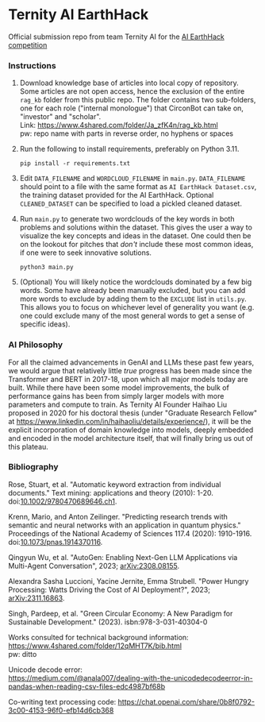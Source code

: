 # Ternity AI EarthHack
Official submission repo from team Ternity AI for the [AI EarthHack competition](genaicompetition.com)

### Instructions

1. Download knowledge base of articles into local copy of repository.
   Some articles are not open access, hence the exclusion of the entire `rag_kb` folder from this public repo. The folder contains two sub-folders, one for each role ("internal monologue") that CirconBot can take on, "investor" and "scholar".<br/>
   Link: https://www.4shared.com/folder/Ja_zfK4n/rag_kb.html<br/>
   pw: repo name with parts in reverse order, no hyphens or spaces

3. Run the following to install requirements, preferably on Python 3.11.

   ``` pip install -r requirements.txt ```

4. Edit `DATA_FILENAME` and `WORDCLOUD_FILENAME` in `main.py`. `DATA_FILENAME` should point to a file with the same format as `AI EarthHack Dataset.csv`, the training dataset provided for the AI EarthHack. Optional `CLEANED_DATASET` can be specified to load a pickled cleaned dataset.

5. Run `main.py` to generate two wordclouds of the key words in both problems and solutions within the dataset. This gives the user a way to visualize the key concepts and ideas in the dataset. One could then be on the lookout for pitches that _don't_ include these most common ideas, if one were to seek innovative solutions.

   ``` python3 main.py ```

6. (Optional) You will likely notice the wordclouds dominated by a few big words. Some have already been manually excluded, but you can add more words to exclude by adding them to the `EXCLUDE` list in `utils.py`. This allows you to focus on whichever level of generality you want (e.g. one could exclude many of the most general words to get a sense of specific ideas).

### AI Philosophy
For all the claimed advancements in GenAI and LLMs these past few years, we would argue that relatively little _true_ progress has been made since the Transformer and BERT in 2017-18, upon which all major models today are built. While there have been some model improvements, the bulk of performance gains has been from simply larger models with more parameters and compute to train. As Ternity AI Founder Haihao Liu proposed in 2020 for his doctoral thesis (under "Graduate Research Fellow" at https://www.linkedin.com/in/haihaoliu/details/experience/), it will be the explicit incorporation of domain knowledge into models, deeply embedded and encoded in the model architecture itself, that will finally bring us out of this plateau.

### Bibliography

Rose, Stuart, et al. "Automatic keyword extraction from individual documents." Text mining: applications and theory (2010): 1-20. doi:[10.1002/9780470689646.ch1](https://doi.org/10.1002/9780470689646.ch1).

Krenn, Mario, and Anton Zeilinger. "Predicting research trends with semantic and neural networks with an application in quantum physics." Proceedings of the National Academy of Sciences 117.4 (2020): 1910-1916. doi:[10.1073/pnas.1914370116](https://doi.org/10.1073/pnas.1914370116).

Qingyun Wu, et al. "AutoGen: Enabling Next-Gen LLM Applications via Multi-Agent Conversation", 2023; [arXiv:2308.08155](https://arxiv.org/abs/2308.08155).

Alexandra Sasha Luccioni, Yacine Jernite, Emma Strubell. "Power Hungry Processing: Watts Driving the Cost of AI Deployment?", 2023; [arXiv:2311.16863](https://arxiv.org/abs/2311.16863).

Singh, Pardeep, et al. "Green Circular Economy: A New Paradigm for Sustainable Development." (2023). isbn:978-3-031-40304-0

Works consulted for technical background information:<br/>
https://www.4shared.com/folder/12qMHT7K/bib.html<br/>
pw: ditto

Unicode decode error:<br/>
https://medium.com/@anala007/dealing-with-the-unicodedecodeerror-in-pandas-when-reading-csv-files-edc4987bf68b

Co-writing text processing code:
https://chat.openai.com/share/0b8f0792-3c00-4153-96f0-efb14d6cb368
